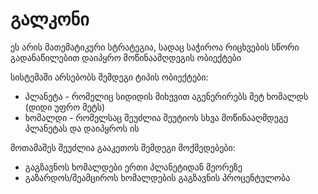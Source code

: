 გალკონი
========
ეს არის მათემატიკური სტრატეგია, სადაც საჭიროა რიცხვების სწორი გადანაწილებით დაიპყრო მოწინაამღდეგის ობიექტები

სისტემაში არსებობს შემდეგი ტიპის ობიექტები:
* პლანეტა - რომელიც სიდიდის მიხევით აგენერირებს მეტ ხომალდს (დიდი უფრო მეტს)
* ხომალდი - რომელსაც შეუძლია შეუტიოს სხვა მოწინააღმდეგე პლანეტას და დაიპყროს ის

მოთამაშეს შეუძლია გააკეთოს შემდეგი მოქმედებები:
* გაგზავნოს ხომალდები ერთი პლანეტიდან მეორეზე
* გაზარდოს/შეამციროს ხომალდების გაგზავნის პროცენტულობა
